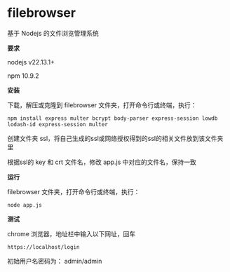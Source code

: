 # filebrowser

基于 Nodejs 的文件浏览管理系统

**要求**

nodejs v22.13.1+

npm 10.9.2

**安装**

下载，解压或克隆到 filebrowser 文件夹，打开命令行或终端，执行：
```
npm install express multer bcrypt body-parser express-session lowdb lodash-id express-session multer
```
创建文件夹 ssl，将自己生成的ssl或网络授权得到的ssl的相关文件放到该文件夹里

根据ssl的 key 和 crt 文件名，修改 app.js 中对应的文件名，保持一致

**运行**

filebrowser 文件夹，打开命令行或终端，执行：
```
node app.js
```
**测试**

chrome 浏览器，地址栏中输入以下网址，回车
```
https://localhost/login
```
初始用户名密码为： admin/admin
